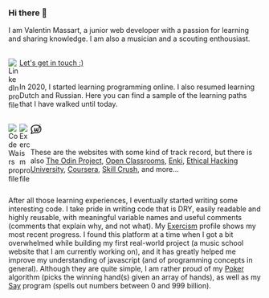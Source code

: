 ### Hi there 👋

I am Valentin Massart, a junior web developer with a passion for learning and sharing knowledge. I am also a musician and a scouting enthousiast. 

<br/>

<a href="https://www.linkedin.com/in/massartval/">
<img align="left" alt="LinkedIn profile" width="22px" src="https://simpleicons.org/icons/linkedin.svg" /> Let's get in touch :)
</a>

<br>

<br>

In 2020, I started learning programming online. I also resumed learning Dutch and Russian. Here you can find a sample of the learning paths that I have walked until today. 

<br> 

<a href="https://www.codewars.com/users/massartval">
<img align="left" alt="Code Wars profile" width="22px" src="https://simpleicons.org/icons/codewars.svg" />
</a>

<a href="https://exercism.org/profiles/massartval">
<img align="left" alt="Exercism profile" width="22px" src="https://simpleicons.org/icons/exercism.svg" />
</a>

<a href="https://www.freecodecamp.org/fccdc914f2d-c71f-4ae5-8988-378bc0aa71f4">
<img align="left" alt="" width="22px" src="https://simpleicons.org/icons/freecodecamp.svg" />
</a>

<a href="https://www.sololearn.com/profile/16231100">
<img align="left" alt="" width="22px" src="https://simpleicons.org/icons/sololearn.svg" />
</a>

<a href="https://www.duolingo.com/profile/ValentinMa449985">
<img align="left" alt="" width="22px" src="https://simpleicons.org/icons/duolingo.svg" />
</a>

<a href="https://learn.wallangues.be/platform/#/profile">
<img align="left" alt="" width="22px" src="./logo-wallangues-short-black.svg" />
</a>

<br>
<br>

These are the websites with some kind of track record, but there is also <a href = "https://www.theodinproject.com/">The Odin Project</a>, <a href="https://openclassrooms.com/en/members/53kkct2pjw26">Open Classrooms</a>, <a href="https://www.enki.com/">Enki</a>, <a href="https://play.google.com/store/apps/details?id=com.askills.edu.ethical.hacking.university&hl=fr&gl=US">Ethical Hacking University</a>, <a href="https://www.coursera.org/user/cfec59a1b5c8a152ad682a7081f5732f">Coursera</a>, <a href="https://learn.skillcrush.com/classes/skillcrush-free-coding-camp/">Skill Crush</a>, and more... 

<br />

After all those learning experiences, I eventually started writing some interesting code. I take pride in writing code that is DRY, easily readable and highly reusable, with meaningful variable names and useful comments (comments that explain why, and not what). My <a href="https://exercism.org/profiles/massartval">Exercism</a> profile shows my most recent progress. I found this platform at a time when I got a bit overwhelmed while building my first real-world project (a music school website that I am currently working on), and it has greatly helped me improve my understanding of javascript (and of programming concepts in general). Although they are quite simple, I am rather proud of my <a href="https://exercism.org/tracks/javascript/exercises/poker/solutions/massartval">Poker</a> algorithm (picks the winning hand(s) given an array of hands), as well as my <a href="https://exercism.org/tracks/javascript/exercises/say/solutions/massartval">Say</a> program (spells out numbers between 0 and 999 billion). 

<br />

<!-- https://medium.com/@saketprag322/customize-your-github-landing-page-cad846575bea -->

<!--
**massartval/massartval** is a ✨ _special_ ✨ repository because its `README.md` (this file) appears on your GitHub profile.

Here are some ideas to get you started:

- 🔭 I’m currently working on ...
- 🌱 I’m currently learning ...
- 👯 I’m looking to collaborate on ...
- 🤔 I’m looking for help with ...
- 💬 Ask me about ...
- 📫 How to reach me: ...
- 😄 Pronouns: ...
- ⚡ Fun fact: ...
-->

